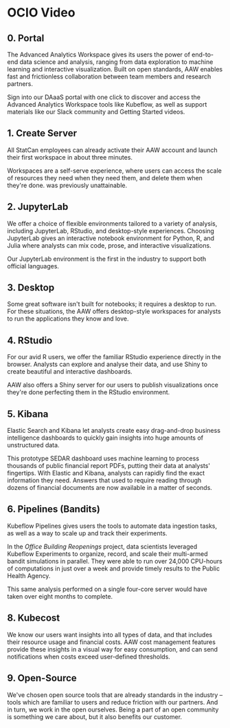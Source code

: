 # OCIO Video

## 0. Portal

The Advanced Analytics Workspace gives its users the power of end-to-end data
science and analysis, ranging from data exploration to machine learning and
interactive visualization. Built on open standards, AAW enables fast and
frictionless collaboration between team members and research partners.

Sign into our DAaaS portal with one click to discover and access the Advanced
Analytics Workspace tools like Kubeflow, as well as support materials like our
Slack community and Getting Started videos.

## 1. Create Server

All StatCan employees can already activate their AAW account and launch their
first workspace in about three minutes.

Workspaces are a self-serve experience, where users can access the scale of resources they need when they need them, and delete them when they're done. 
was previously unattainable.

## 2. JupyterLab

We offer a choice of flexible environments tailored to a variety of analysis,
including JupyterLab, RStudio, and desktop-style experiences. Choosing
JupyterLab gives an interactive notebook environment for Python, R, and Julia
where analysts can mix code, prose, and interactive visualizations.

Our JupyterLab environment is the first in the industry to support both official
languages.

## 3. Desktop

Some great software isn't built for notebooks; it requires a desktop to run. For
these situations, the AAW offers desktop-style workspaces for analysts to run
the applications they know and love.

## 4. RStudio

For our avid R users, we offer the familiar RStudio experience directly in the
browser. Analysts can explore and analyse their data, and use Shiny to create
beautiful and interactive dashboards.

AAW also offers a Shiny server for our users to publish visualizations once
they're done perfecting them in the RStudio environment.

## 5. Kibana

Elastic Search and Kibana let analysts create easy drag-and-drop business
intelligence dashboards to quickly gain insights into huge amounts of
unstructured data.

This prototype SEDAR dashboard uses machine learning to process thousands of
public financial report PDFs, putting their data at analysts' fingertips. With
Elastic and Kibana, analysts can rapidly find the exact information they need.
Answers that used to require reading through dozens of financial documents are
now available in a matter of seconds.

## 6. Pipelines (Bandits)

Kubeflow Pipelines gives users the tools to automate data ingestion tasks, as
well as a way to scale up and track their experiments.

In the _Office Building Reopenings_ project, data scientists leveraged Kubeflow
Experiments to organize, record, and scale their multi-armed bandit simulations
in parallel. They were able to run over 24,000 CPU-hours of computations in just
over a week and provide timely results to the Public Health Agency.

This same analysis performed on a single four-core server would have taken over
eight months to complete.

## 8. Kubecost

We know our users want insights into all types of data, and that includes their
resource usage and financial costs. AAW cost management features provide these
insights in a visual way for easy consumption, and can send notifications when
costs exceed user-defined thresholds.

## 9. Open-Source

We've chosen open source tools that are already standards in the industry –
tools which are familiar to users and reduce friction with our partners. And in
turn, we work in the open ourselves. Being a part of an open community is
something we care about, but it also benefits our customer.
